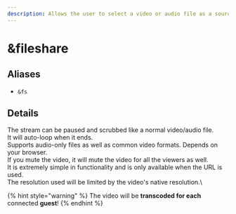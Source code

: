 ```yaml
---
description: Allows the user to select a video or audio file as a source for streaming
---
```


# \&fileshare

## Aliases

* `&fs`

## Details

The stream can be paused and scrubbed like a normal video/audio file.\
It will auto-loop when it ends.\
Supports audio-only files as well as common video formats. Depends on your browser.\
If you mute the video, it will mute the video for all the viewers as well.\
It is extremely simple in functionality and is only available when the URL is used.\
The resolution used will be limited by the video's native resolution.\


{% hint style="warning" %}
The video will be **transcoded for each** connected **guest**!
{% endhint %}
